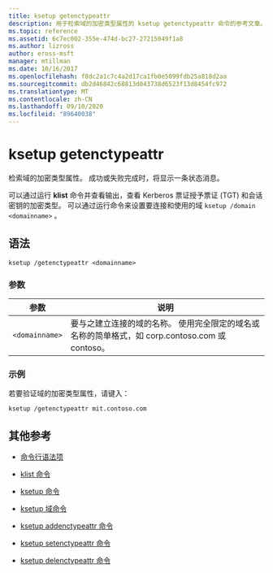 ```yaml
---
title: ksetup getenctypeattr
description: 用于检索域的加密类型属性的 ksetup getenctypeattr 命令的参考文章。
ms.topic: reference
ms.assetid: 6c7ec002-355e-474d-bc27-27215049f1a8
ms.author: lizross
author: eross-msft
manager: mtillman
ms.date: 10/16/2017
ms.openlocfilehash: f8dc2a1c7c4a2d17ca1fb0e5099fdb25a818d2aa
ms.sourcegitcommit: db2d46842c68813d043738d6523f13d8454fc972
ms.translationtype: MT
ms.contentlocale: zh-CN
ms.lasthandoff: 09/10/2020
ms.locfileid: "89640038"
---
```

# <a name="ksetup-getenctypeattr"></a>ksetup getenctypeattr

检索域的加密类型属性。 成功或失败完成时，将显示一条状态消息。

可以通过运行 **klist** 命令并查看输出，查看 Kerberos 票证授予票证 (TGT) 和会话密钥的加密类型。 可以通过运行命令来设置要连接和使用的域 `ksetup /domain <domainname>` 。

## <a name="syntax"></a>语法

```
ksetup /getenctypeattr <domainname>
```

### <a name="parameters"></a>参数

| 参数 | 说明 |
| --------- | ----------- |
| `<domainname>` | 要与之建立连接的域的名称。 使用完全限定的域名或名称的简单格式，如 corp.contoso.com 或 contoso。 |

### <a name="examples"></a>示例

若要验证域的加密类型属性，请键入：

```
ksetup /getenctypeattr mit.contoso.com
```

## <a name="additional-references"></a>其他参考

- [命令行语法项](command-line-syntax-key.md)

- [klist 命令](klist.md)

- [ksetup 命令](ksetup.md)

- [ksetup 域命令](ksetup-domain.md)

- [ksetup addenctypeattr 命令](ksetup-addenctypeattr.md)

- [ksetup setenctypeattr 命令](ksetup-setenctypeattr.md)

- [ksetup delenctypeattr 命令](ksetup-delenctypeattr.md)
